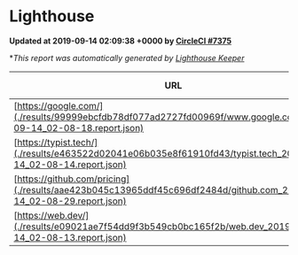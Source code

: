 
# Lighthouse

**Updated at 2019-09-14 02:09:38 +0000 by [CircleCI #7375](https://circleci.com/gh/ItinerisLtd/lighthouse-keeper-example/7375)**

**This report was automatically generated by [Lighthouse Keeper](https://github.com/itinerisltd/lighthouse-keeper)*

| URL | Performance | Accessibility | Best Practices | SEO | PWA | Updated At |
| --- | --- | --- | --- | --- | --- | --- |
| [https://google.com/](./results/99999ebcfdb78df077ad2727fd00969f/www.google.com_2019-09-14_02-08-18.report.json) | 0.95 | 0.86 | 0.93 | 0.83 | 0.56 | 2019-09-14T02:08:18.036Z |
| [https://typist.tech/](./results/e463522d02041e06b035e8f61910fd43/typist.tech_2019-09-14_02-08-14.report.json) |  |  |  |  |  | 2019-09-14T02:08:14.260Z |
| [https://github.com/pricing](./results/aae423b045c13965ddf45c696df2484d/github.com_2019-09-14_02-08-29.report.json) | 0.68 | 0.93 | 0.93 | 0.92 | 0.56 | 2019-09-14T02:08:29.188Z |
| [https://web.dev/](./results/e09021ae7f54dd9f3b549cb0bc165f2b/web.dev_2019-09-14_02-08-13.report.json) | 0.92 | 0.9 | 1 | 0.96 | 1 | 2019-09-14T02:08:13.093Z |
